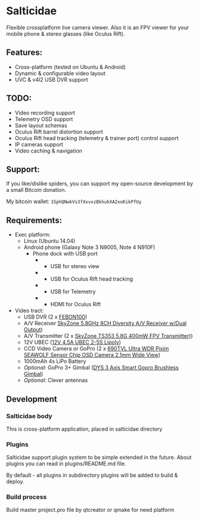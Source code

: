 Salticidae
==========

Flexible crossplatform live camera viewer.
Also it is an FPV viewer for your mobile phone & stereo glasses (like Oculus Rift).

Features:
---------
* Cross-platform (tested on Ubuntu & Android)
* Dynamic & configurable video layout
* UVC & v4l2 USB DVR support

TODO:
-----
* Video recording support
* Telemetry OSD support
* Save layout schemas
* Oculus Rift barrel distortion support
* Oculus Rift head tracking (telemetry & trainer port) control support
* IP cameras support
* Video caching & navigation

Support:
--------
If you like/dislike spiders, you can support my open-source development by a small Bitcoin donation.

My bitcoin wallet: `15phQNwkVs3fXxvxzBkhuhXA2xoKikPfUy`

Requirements:
-------------

* Exec platform:
  * Linux (Ubuntu 14.04)
  * Android phone (Galaxy Note 3 N9005, Note 4 N910F)
    * Phone dock with USB port
      * + USB for stereo view
      * + USB for Oculus Rift head tracking
      * + USB for Telemetry
      * + HDMI for Oculus Rift
* Video tract:
  * USB DVR (2 x [FEBON100](http://febon.blogspot.com/2012/02/1.html))
  * A/V Receiver [SkyZone 5.8GHz 8CH Diversity A/V Receiver w/Dual Output](http://www.hobbyking.com/hobbyking/store/__27778__SkyZone_5_8GHz_8CH_Diversity_A_V_Receiver_w_Dual_Output.html))
  * A/V Transmitter (2 x [SkyZone TS353 5.8G 400mW FPV Transmitter](http://www.hobbyking.com/hobbyking/store/__27145__SkyZone_TS353_5_8G_400mW_FPV_Transmitter.html)))
  * 12V UBEC ([12V 4.5A UBEC 2-5S Lipoly](http://www.hobbyking.com/hobbyking/store/__29761__12V_4_5A_UBEC_2_5S_Lipoly_7_2_21v_UK_Warehouse_.html))
  * CCD Video Camera or GoPro (2 x [690TVL Ultra WDR Pixim SEAWOLF Sensor Chip OSD Camera 2.1mm Wide View](http://www.securitycamera2000.com/products/690TVL-Ultra-WDR-Pixim-SEAWOLF-Sensor-Chip-OSD-Camera-2.1mm-Wide-View.html))
  * 1000mAh 4s LiPo Battery
  * _Optional_: GoPro 3+ Gimbal ([DYS 3 Axis Smart Gopro Brushless Gimbal](http://www.rcgroups.com/forums/showthread.php?t=2059104))
  * _Optional_: Clever antennas

Development
-----------

### Salticidae body

This is cross-platform application, placed in salticidae directory

### Plugins

Salticidae support plugin system to be simple extended in the future.
About plugins you can read in plugins/README.md file.

By default - all plugins in subdirectory plugins will be added to build & deploy.

### Build process

Build master project.pro file by qtcreator or qmake for need platform

